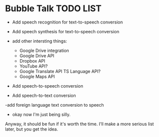 # Bubble Talk TODO LIST

- Add speech recognition for text-to-speech conversion
- Add speech synthesis for text-to-speech conversion

- add other intersting things:
    - Google Drive integration
    - Google Drive API
    - Dropbox API
    - YouTube API?
    - Google Translate API TS Language API?
    - Google Maps API

- Add speech-to-speech conversion

- Add speech-to-text conversion

-add foreign language text conversion to speech
- okay now I'm just being silly.

Anyway, it should be fun if it's worth the time.
I'll make a more serious list later, but you get the idea.
